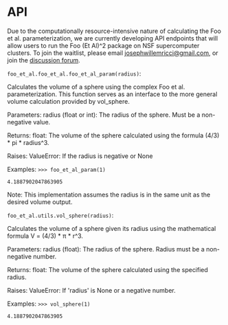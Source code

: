 # API

Due to the computationally resource-intensive nature of calculating the Foo et al. parameterization, we are currently developing API endpoints that will allow users to run the Foo (Et Al)^2 package on NSF supercomputer clusters. To join the waitlist, please email [josephwillemricci@gmail.com](), or join the [discussion forum](https://groups.google.com/g/foo_et_al_2).


`foo_et_al.foo_et_al.foo_et_al_param(radius)`:

Calculates the volume of a sphere using the complex Foo et al. parameterization. This function serves as an interface to the more general volume calculation provided by vol_sphere.

Parameters:
radius (float or int): The radius of the sphere. Must be a non-negative value.

Returns:
float: The volume of the sphere calculated using the formula (4/3) * pi * radius^3.

Raises:
ValueError: If the radius is negative or None

Examples:
`>>> foo_et_al_param(1)`

`4.1887902047863905`

Note:
This implementation assumes the radius is in the same unit as the desired volume output.

`foo_et_al.utils.vol_sphere(radius)`:

Calculates the volume of a sphere given its radius using the mathematical formula V = (4/3) * π * r^3.

Parameters:
radius (float): The radius of the sphere. Radius must be a non-negative number.

Returns:
float: The volume of the sphere calculated using the specified radius.

Raises:
ValueError: If 'radius' is None or a negative number.

Examples:
`>>> vol_sphere(1)`

`4.1887902047863905`